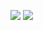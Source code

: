 ![](https://github-readme-stats.vercel.app/api?username=michelml&include_all_commits=true&show_icons=true&count_private=true&hide_title=true) ![](https://github-readme-stats.vercel.app/api/top-langs/?username=michelml&hide=html,jupyter%20notebook&layout=compact&hide_title=true&card_width=495px)
